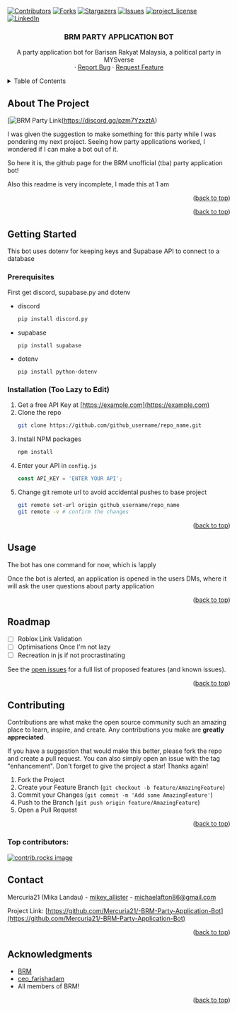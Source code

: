 <a id="readme-top"></a>
<!--
*** https://www.markdownguide.org/basic-syntax/#reference-style-links
-->
[![Contributors][contributors-shield]][contributors-url]
[![Forks][forks-shield]][forks-url]
[![Stargazers][stars-shield]][stars-url]
[![Issues][issues-shield]][issues-url]
[![project_license][license-shield]][license-url]
[![LinkedIn][linkedin-shield]][linkedin-url]



<!-- PROJECT LOGO -->

<h3 align="center">BRM PARTY APPLICATION BOT</h3>

  <p align="center">
    A party application bot for Barisan Rakyat Malaysia, a political party in MYSverse
    <br />
    &middot;
    <a href="michaelafton86@gmail.com">Report Bug</a>
    &middot;
    <a href="https://discord.gg/pzm7YzxztA">Request Feature</a>
  </p>
</div>



<!-- TABLE OF CONTENTS -->
<details>
  <summary>Table of Contents</summary>
  <ol>
    <li>
      <a href="#about-the-project">About The Project</a>
    </li>
    <li>
      <a href="#getting-started">Getting Started</a>
      <ul>
        <li><a href="#prerequisites">Prerequisites</a></li>
        <li><a href="#installation">Installation</a></li>
      </ul>
    </li>
    <li><a href="#usage">Usage</a></li>
    <li><a href="#roadmap">Roadmap</a></li>
    <li><a href="#contributing">Contributing</a></li>
    <li><a href="#contact">Contact</a></li>
    <li><a href="#acknowledgments">Acknowledgments</a></li>
  </ol>
</details>



<!-- ABOUT THE PROJECT -->
## About The Project

[![BRM Party Link][product-screenshot](https://discord.gg/pzm7YzxztA)

I was given the suggestion to make something for this party while I was pondering my next project. Seeing how party applications worked, I wondered
if I can make a bot out of it.

So here it is, the github page for the BRM unofficial (tba) party application bot!

Also this readme is very incomplete, I made this at 1 am
<p align="right">(<a href="#readme-top">back to top</a>)</p>



<p align="right">(<a href="#readme-top">back to top</a>)</p>



<!-- GETTING STARTED -->
## Getting Started

This bot uses dotenv for keeping keys and Supabase API to connect to a database

### Prerequisites

First get discord, supabase.py and dotenv
* discord
  ```sh
  pip install discord.py
  ```
* supabase
  ```
  pip install supabase
  ```
* dotenv
  ```
  pip install python-dotenv
  ```
### Installation (Too Lazy to Edit)

1. Get a free API Key at [https://example.com](https://example.com)
2. Clone the repo
   ```sh
   git clone https://github.com/github_username/repo_name.git
   ```
3. Install NPM packages
   ```sh
   npm install
   ```
4. Enter your API in `config.js`
   ```js
   const API_KEY = 'ENTER YOUR API';
   ```
5. Change git remote url to avoid accidental pushes to base project
   ```sh
   git remote set-url origin github_username/repo_name
   git remote -v # confirm the changes
   ```

<p align="right">(<a href="#readme-top">back to top</a>)</p>



<!-- USAGE EXAMPLES -->
## Usage

The bot has one command for now, which is !apply

Once the bot is alerted, an application is opened in the users DMs, where it will ask the user questions about party application

<p align="right">(<a href="#readme-top">back to top</a>)</p>



<!-- ROADMAP -->
## Roadmap

- [ ] Roblox Link Validation
- [ ] Optimisations Once I'm not lazy
- [ ] Recreation in js if not procrastinating

See the [open issues](https://github.com/github_username/repo_name/issues) for a full list of proposed features (and known issues).

<p align="right">(<a href="#readme-top">back to top</a>)</p>



<!-- CONTRIBUTING -->
## Contributing

Contributions are what make the open source community such an amazing place to learn, inspire, and create. Any contributions you make are **greatly appreciated**.

If you have a suggestion that would make this better, please fork the repo and create a pull request. You can also simply open an issue with the tag "enhancement".
Don't forget to give the project a star! Thanks again!

1. Fork the Project
2. Create your Feature Branch (`git checkout -b feature/AmazingFeature`)
3. Commit your Changes (`git commit -m 'Add some AmazingFeature'`)
4. Push to the Branch (`git push origin feature/AmazingFeature`)
5. Open a Pull Request

<p align="right">(<a href="#readme-top">back to top</a>)</p>

### Top contributors:

<a href="https://github.com/github_username/repo_name/graphs/contributors">
  <img src="https://contrib.rocks/image?repo=github_username/repo_name" alt="contrib.rocks image" />
</a>






<!-- CONTACT -->
## Contact

Mercuria21 (Mika Landau) - [mikey_allister](https://twitter.com/mikey_allister) - michaelafton86@gmail.com

Project Link: [https://github.com/Mercuria21/-BRM-Party-Application-Bot](https://github.com/Mercuria21/-BRM-Party-Application-Bot)

<p align="right">(<a href="#readme-top">back to top</a>)</p>



<!-- ACKNOWLEDGMENTS -->
## Acknowledgments

* [BRM](https://discord.gg/pzm7YzxztA)
* [ceo_farishadam]()
* All members of BRM!

<p align="right">(<a href="#readme-top">back to top</a>)</p>



<!-- MARKDOWN LINKS & IMAGES -->
<!-- https://www.markdownguide.org/basic-syntax/#reference-style-links -->
[contributors-shield]: https://img.shields.io/github/contributors/Mercuria21/repo_name.svg?style=for-the-badge
[contributors-url]: https://github.com/Mercuria21/-BRM-Party-Application-Bot/graphs/contributors
[forks-shield]: https://img.shields.io/github/forks/github_username/-BRM-.svg?style=for-the-badge
[forks-url]: https://github.com/github_username/repo_name/network/members
[stars-shield]: https://img.shields.io/github/stars/github_username/repo_name.svg?style=for-the-badge
[stars-url]: https://github.com/github_username/repo_name/stargazers
[issues-shield]: https://img.shields.io/github/issues/github_username/repo_name.svg?style=for-the-badge
[issues-url]: https://github.com/github_username/repo_name/issues
[license-shield]: https://img.shields.io/github/license/github_username/repo_name.svg?style=for-the-badge
[license-url]: https://github.com/github_username/repo_name/blob/master/LICENSE.txt
[linkedin-shield]: https://img.shields.io/badge/-LinkedIn-black.svg?style=for-the-badge&logo=linkedin&colorB=555
[linkedin-url]: https://linkedin.com/in/linkedin_username
[product-screenshot]: https://media.discordapp.net/attachments/1147505697441976451/1147511378509312010/BRM_Flag_v2-1-1.png?ex=67f90dc0&is=67f7bc40&hm=44fed679ae71fc049b1a5b4cbe8595615e2fc564701fec252b2ae999032a98fb&=&format=webp&quality=lossless&width=1335&height=751
